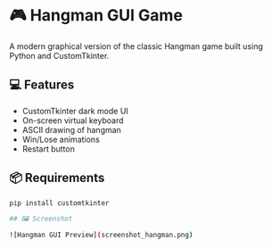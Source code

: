 # 🎮 Hangman GUI Game

A modern graphical version of the classic Hangman game built using Python and CustomTkinter.

## 💻 Features
- CustomTkinter dark mode UI  
- On-screen virtual keyboard  
- ASCII drawing of hangman  
- Win/Lose animations  
- Restart button  

## 📦 Requirements

```bash
pip install customtkinter

## 🖼 Screenshot

![Hangman GUI Preview](screenshot_hangman.png)


